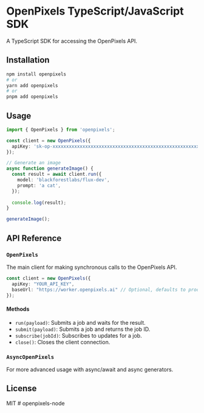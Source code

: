 # OpenPixels TypeScript/JavaScript SDK

A TypeScript SDK for accessing the OpenPixels API.

## Installation

```bash
npm install openpixels
# or
yarn add openpixels
# or
pnpm add openpixels
```

## Usage

```typescript
import { OpenPixels } from 'openpixels';

const client = new OpenPixels({
  apiKey: 'sk-op-xxxxxxxxxxxxxxxxxxxxxxxxxxxxxxxxxxxxxxxxxxxxxxxxxxxxxxxxxxxxxxxx',
});

// Generate an image
async function generateImage() {
  const result = await client.run({
    model: 'blackforestlabs/flux-dev',
    prompt: 'a cat',
  });
  
  console.log(result);
}

generateImage();
```

## API Reference

### `OpenPixels`

The main client for making synchronous calls to the OpenPixels API.

```typescript
const client = new OpenPixels({
  apiKey: "YOUR_API_KEY",
  baseUrl: "https://worker.openpixels.ai" // Optional, defaults to production API
});
```

#### Methods

- `run(payload)`: Submits a job and waits for the result.
- `submit(payload)`: Submits a job and returns the job ID.
- `subscribe(jobId)`: Subscribes to updates for a job.
- `close()`: Closes the client connection.

### `AsyncOpenPixels`

For more advanced usage with async/await and async generators.

## License

MIT # openpixels-node
